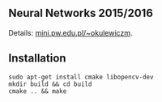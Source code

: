 ## Neural Networks 2015/2016
Details: [mini.pw.edu.pl/~okulewiczm](http://www.mini.pw.edu.pl/~okulewiczm/www/?Dydaktyka:SN).

## Installation
    sudo apt-get install cmake libopencv-dev
    mkdir build && cd build
    cmake .. && make
